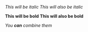 *This will be italic*
_This will also be italic_


**This will be bold**
__This will also be bold__

_You **can** combine them_
